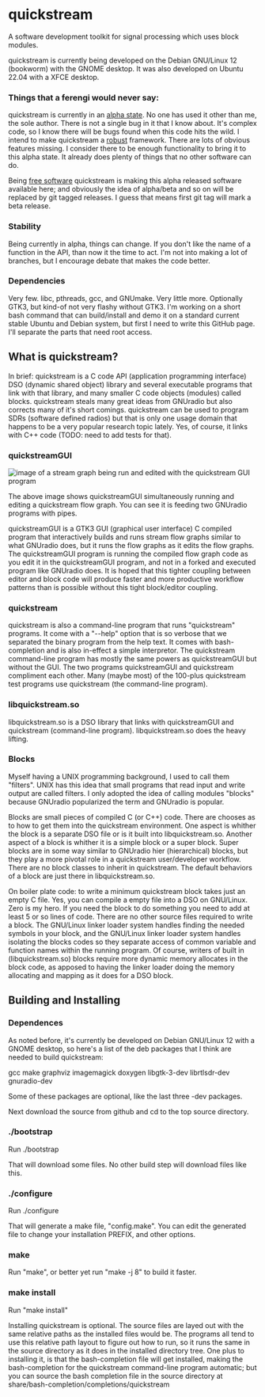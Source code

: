 # quickstream

A software development toolkit for signal processing which uses block
modules.

quickstream is currently being developed on the Debian GNU/Linux 12
(bookworm) with the GNOME desktop.  It was also developed on Ubuntu 22.04
with a XFCE desktop.


### Things that a ferengi would never say:

quickstream is currently in an [alpha
state](https://en.wikipedia.org/wiki/Software_release_life_cycle).  No one
has used it other than me, the sole author.  There is not a single bug in
it that I know about.  It's complex code, so I know there will be bugs
found when this code hits the wild.  I intend to make quickstream a
[robust](http://www.linfo.org/robust.html) framework.  There are lots of
obvious features missing.  I consider there to be enough functionality
to bring it to this alpha state.  It already does plenty of things that no
other software can do.

Being [free software](https://www.fsf.org/about/what-is-free-software)
quickstream is making this alpha released software available here; and
obviously the idea of alpha/beta and so on will be replaced by git tagged
releases.  I guess that means first git tag will mark a beta release.

### Stability

Being currently in alpha, things can change.  If you don't like the
name of a function in the API, than now it the time to act.  I'm not into
making a lot of branches, but I encourage debate that makes the code
better.

### Dependencies

Very few.  libc, pthreads, gcc, and GNUmake.  Very little more. Optionally
GTK3, but kind-of not very flashy without GTK3.   I'm working on a short
bash command that can build/install and demo it on a standard current
stable Ubuntu and Debian system, but first I need to write this GitHub
page.  I'll separate the parts that need root access.


## What is quickstream?

In brief: quickstream is a C code API (application programming interface)
DSO (dynamic shared object) library and several executable programs that
link with that library, and many smaller C code objects (modules) called
blocks.  quickstream steals many great ideas from GNUradio but also
corrects many of it's short comings.  quickstream can be used to program
SDRs (software defined radios) but that is only one usage domain that
happens to be a very popular research topic lately.  Yes, of course, it
links with C++ code (TODO: need to add tests for that).


### quickstreamGUI

![image of a stream graph being run and edited with the quickstream GUI
program](https://repository-images.githubusercontent.com/659916367/85c2fe98-12bf-4e71-87b8-775de99850b4)

The above image shows quickstreamGUI simultaneously running and editing a
quickstream flow graph.  You can see it is feeding two GNUradio programs
with pipes.

quickstreamGUI is a GTK3 GUI (graphical user interface) C compiled program
that interactively builds and runs stream flow graphs similar to what
GNUradio does, but it runs the flow graphs as it edits the flow graphs.
The quickstreamGUI program is running the compiled flow graph code as
you edit it in the quickstreamGUI program, and not in a forked and
executed program like GNUradio does.  It is hoped that this tighter
coupling between editor and block code will produce faster and more
productive workflow patterns than is possible without this tight
block/editor coupling.

### quickstream

quickstream is also a command-line program that runs "quickstream"
programs.  It come with a "--help" option that is so verbose that we
separated the binary program from the help text.  It comes with
bash-completion and is also in-effect a simple interpretor.  The
quickstream command-line program has mostly the same powers as
quickstreamGUI but without the GUI.  The two programs quickstreamGUI and
quickstream compliment each other.  Many (maybe most) of the 100-plus
quickstream test programs use quickstream (the command-line program).


### libquickstream.so

libquickstream.so is a DSO library that links with quickstreamGUI and
quickstream (command-line program).  libquickstream.so does the heavy
lifting.


### Blocks

Myself having a UNIX programming background, I used to call them
"filters".  UNIX has this idea that small programs that read input and
write output are called filters.  I only adopted the idea of calling
modules "blocks" because GNUradio popularized the term and GNUradio is
popular.

Blocks are small pieces of compiled C (or C++) code.  There are chooses as
to how to get them into the quickstream environment.  One aspect is
whither the block is a separate DSO file or is it built into
libquickstream.so.  Another aspect of a block is whither it is a simple
block or a super block.  Super blocks are in some way similar to GNUradio
hier (hierarchical) blocks, but they play a more pivotal role in a
quickstream user/developer workflow.  There are no block classes to
inherit in quickstream.  The default behaviors of a block are just there
in libquickstream.so.

On boiler plate code: to write a minimum quickstream block takes just an
empty C file.  Yes, you can compile a empty file into a DSO on GNU/Linux.
Zero is my hero.  If you need the block to do something you need to add at
least 5 or so lines of code.  There are no other source files required
to write a block.  The GNU/Linux linker loader system handles finding the
needed symbols in your block, and the GNU/Linux linker loader system
handles isolating the blocks codes so they separate access of common
variable and function names within the running program.  Of course,
writers of built in (libquickstream.so) blocks require more dynamic memory
allocates in the block code, as apposed to having the linker loader doing
the memory allocating and mapping as it does for a DSO block.


## Building and Installing

### Dependences

As noted before, it's currently be developed on Debian GNU/Linux 12 with a
GNOME desktop, so here's a list of the deb packages that I think are
needed to build quickstream:

gcc make graphviz imagemagick doxygen libgtk-3-dev librtlsdr-dev gnuradio-dev

Some of these packages are optional, like the last three -dev packages.

Next download the source from github and cd to the top source directory.

### ./bootstrap

Run ./bootstrap

That will download some files.  No other build step will download files
like this.

### ./configure

Run ./configure

That will generate a make file, "config.make".  You can edit the generated
file to change your installation PREFIX, and other options.


### make

Run "make", or better yet run "make -j 8" to build it faster.

### make install

Run "make install"

Installing quickstream is optional.  The source files are layed out with
the same relative paths as the installed files would be.  The programs all
tend to use this relative path layout to figure out how to run, so it runs
the same in the source directory as it does in the installed directory
tree.  One plus to installing it, is that the bash-completion file will
get installed, making the bash-completion for the quickstream command-line
program automatic; but you can source the bash completion file in the
source directory at share/bash-completion/completions/quickstream

